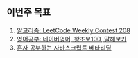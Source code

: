 ## 이번주 목표

1. [알고리즘: LeetCode Weekly Contest 208]()
2. [영어공부: 네이버영어, 왕초보100, 말해보카]()
3. [혼자 공부하는 자바스크립트 베타리딩]()
